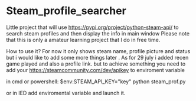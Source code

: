 # Steam_profile_searcher

Little project that will use https://pypi.org/project/python-steam-api/ to search steam profiles and then display the info in main window 
Please note that this is only a amateur learning project that I do in free time.

How to use it? 
For now it only shows steam name, profile picture and status but i would like to add some more things later . 
As for 29 july i added recen game played and also a profile link.
but to achieve something you need to add your https://steamcommunity.com/dev/apikey to enviroment variable

in cmd or powershell:
$env:STEAM_API_KEY="key"
python steam_prof.py

or in IED add enviromental variable and launch it. 




